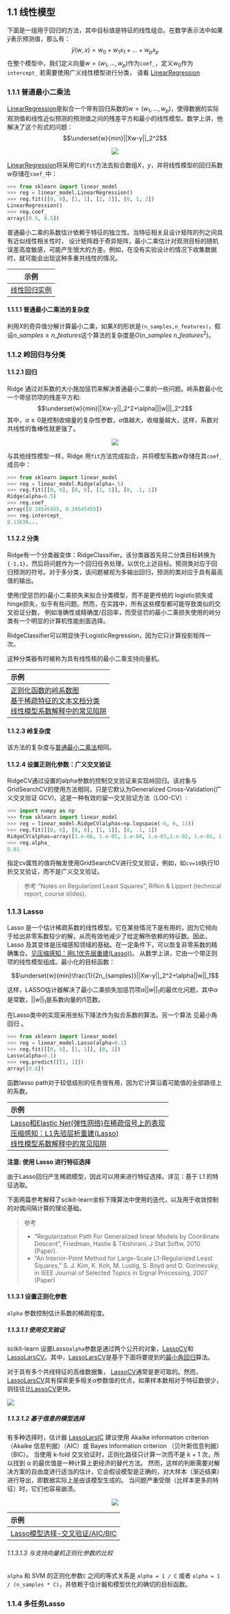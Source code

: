 ## 1.1 线性模型
下面是一组用于回归的方法，其中目标值是特征的线性组合。在数学表示法中如果$\widehat{y}$表示预测值，那么有：
$$\widehat{y}(w,x) = w_0+w_1x_1+...+w_px_p$$
在整个模型中，我们定义向量$w=(w_1,...,w_p)$作为`coef_`，定义$w_0$作为`intercept_`
若需要使用广义线性模型进行分类， 请看 [LinearRegression](https://scikit-learn.org.cn/view/394.html)
### 1.1.1 普通最小二乘法
[LinearRegression](https://scikit-learn.org.cn/view/394.html)是拟合一个带有回归系数的$w=(w_1,...,w_p)$，使得数据的实际观测值和线性近似预测的预测值之间的残差平方和最小的线性模型。数学上讲，他解决了这个形式的问题：
$$\underset{w}{min}||Xw-y||_2^2$$

<div align=center><img src="https://scikit-learn.org.cn/upload/739a16781ef534c5ae4cf93a5f700082.png" ></div>

[LinearRegression](https://scikit-learn.org.cn/view/394.html)将采用它的`fit`方法去拟合数组$X，y$，并将线性模型的回归系数$w$存储在`coef_`中：
```python
>>> from sklearn import linear_model
>>> reg = linear_model.LinearRegression()
>>> reg.fit([[0, 0], [1, 1], [2, 2]], [0, 1, 2])
LinearRegression()
>>> reg.coef_
array([0.5, 0.5])
```
普通最小二乘的系数估计依赖于特征的独立性。当特征相关且设计矩阵的列之间具有近似线性相关性时， 设计矩阵趋于奇异矩阵，最小二乘估计对观测目标的随机误差高度敏感，可能产生很大的方差。例如，在没有实验设计的情况下收集数据时，就可能会出现这种多重共线性的情况。

|                           示例                           |
| :------------------------------------------------------: |
| [线性回归实例](http://scikit-learn.org.cn/view/230.html) |
#### 1.1.1.1 普通最小二乘法的复杂度
利用$X$的奇异值分解计算最小二乘，如果$X$的形状是`(n_samples,n_features)`，假设$n\_samples \ge n\_features$这个算法的复杂度是$O(n\_samples\ n\_features^2)$。
### 1.1.2 岭回归与分类
#### 1.1.2.1 回归
Ridge 通过对系数的大小施加惩罚来解决普通最小二乘的一些问题。岭系数最小化一个带惩罚项的残差平方和:
$$\underset{w}{min}||Xw-y||_2^2+\alpha|||w|||_2^2$$
其中，$\alpha \ge 0$是控制收缩量的复杂性参数，$\alpha$值越大，收缩量越大，这样，系数对共线性的鲁棒性就更强了。

<div align=center><img src="https://scikit-learn.org.cn/upload/ee4e3a4a8d65422dd03361b47b43c9b8.png" ></div>

与其他线性模型一样，Ridge 用`fit`方法完成拟合，并将模型系数$w$存储在其`coef_`成员中：
```python
>>> from sklearn import linear_model
>>> reg = linear_model.Ridge(alpha=.5)
>>> reg.fit([[0, 0], [0, 0], [1, 1]], [0, .1, 1])
Ridge(alpha=0.5)
>>> reg.coef_
array([0.34545455, 0.34545455])
>>> reg.intercept_
0.13636...
```
#### 1.1.2.2 分类
Ridge有一个分类器变体：RidgeClassifier。该分类器首先将二分类目标转换为`{-1,1}`，然后将问题作为一个回归任务处理，以优化上述目标。预测类对应于回归预测的符号。对于多分类，该问题被视为多输出回归，预测的类对应于具有最高值的输出。

使用(受惩罚的)最小二乘损失来拟合分类模型，而不是更传统的 logistic损失或hinge损失，似乎有些问题。然而，在实践中，所有这些模型都可能导致类似的交叉验证分数， 例如准确性或精确度/召回率，而受惩罚的最小二乘损失使用的岭分类有一个明显的计算机性能剖面选择。

RidgeClassifier可以明显快于LogisticRegression，因为它只计算投影矩阵一次。

这种分类器有时被称为具有线性核的最小二乘支持向量机。

| 示例                                                                                                                                                                                                                   |
| :--------------------------------------------------------------------------------------------------------------------------------------------------------------------------------------------------------------------- |
| [正则化函数的岭系数图](http://scikit-learn.org.cn/view/219.html)<br>[基于稀疏特征的文本文档分类](http://scikit-learn.org.cn/view/354.html)<br>[线性模型系数解释中的常见陷阱](http://scikit-learn.org.cn/view/257.html) |
#### 1.1.2.3 岭复杂度
该方法的复杂度与[普通最小二乘法](#1111-普通最小二乘法的复杂度)相同。
#### 1.1.2.4 设置正则化参数：广义交叉验证
RidgeCV通过设置的alpha参数的控制交叉验证来实现岭回归。该对象与GridSearchCV的使用方法相同，只是它默认为Generalized Cross-Validation(广义交叉验证 GCV)，这是一种有效的留一交叉验证方法（LOO-CV）:
```python
>>> import numpy as np
>>> from sklearn import linear_model
>>> reg = linear_model.RidgeCV(alphas=np.logspace(-6, 6, 13))
>>> reg.fit([[0, 0], [0, 0], [1, 1]], [0, .1, 1])
RidgeCV(alphas=array([1.e-06, 1.e-05, 1.e-04, 1.e-03,1.e-02, 1.e-01, 1.e+00, 1.e+01,1.e+02, 1.e+03, 1.e+04, 1.e+05, 1.e+06]))
>>> reg.alpha_
0.01
```
指定cv属性的值将触发使用GridSearchCV进行交叉验证，例如，如`cv=10`执行10折交叉验证，而不是广义交叉验证。
> 参考
>“Notes on Regularized Least Squares”, Rifkin & Lippert (technical report, course slides).

### 1.1.3 Lasso
Lasso 是一个估计稀疏系数的线性模型。它在某些情况下是有用的，因为它倾向于给出非零系数较少的解，从而有效地减少了给定解所依赖的特征数。因此，Lasso 及其变体是压缩感知领域的基础。在一定条件下，可以恢复非零系数的精确集合。[见压缩感知：用L1优先层重建(Lasso))](http://scikit-learn.org.cn/view/185.html)。
从数学上讲，它由一个带正则项的线性模型组成。最小化的目标函数：

$$\underset{w}{min}\frac{1}{2n_{samples}}||Xw-y||_2^2+\alpha||w||_1$$

这样，LASSO估计器解决了最小二乘损失加惩罚项$\alpha||w||_1$的最优化问题，其中$\alpha$是常数，$||w||_1$是系数向量的$l1$范数。

在Lasso类中的实现采用坐标下降法作为拟合系数的算法。另一个算法 见最小角回归 。

```python
>>> from sklearn import linear_model
>>> reg = linear_model.Lasso(alpha=0.1)
>>> reg.fit([[0, 0], [1, 1]], [0, 1])
Lasso(alpha=0.1)
>>> reg.predict([[1, 1]])
array([0.8])
```
函数lasso path对于较低级别的任务很有用，因为它计算沿着可能值的全部路径上的系数。

| 示例                                                                                                                                                                                                                                                  |
| :---------------------------------------------------------------------------------------------------------------------------------------------------------------------------------------------------------------------------------------------------- |
| [Lasso和Elastic Net(弹性网络)在稀疏信号上的表现](http://scikit-learn.org.cn/view/240.html)<br>[压缩感知：L1先验层析重建(Lasso)](http://scikit-learn.org.cn/view/185.html)<br>[线性模型系数解释中的常见陷阱](http://scikit-learn.org.cn/view/257.html) |
**注意: 使用 Lasso 进行特征选择**

由于Lasso回归产生稀疏模型，因此可以用来进行特征选择。详见：基于 L1 的特征选取。

下面两篇参考解释了scikit-learn坐标下降算法中使用的迭代，以及用于收敛控制的对偶间隔计算的理论基础。

> 参考
> - “Regularization Path For Generalized linear Models by Coordinate Descent”, Friedman, Hastie & Tibshirani, J Stat Softw, 2010 (Paper).
> - “An Interior-Point Method for Large-Scale L1-Regularized Least Squares,” S. J. Kim, K. Koh, M. Lustig, S. Boyd and D. Gorinevsky, in IEEE Journal of Selected Topics in Signal Processing, 2007 (Paper)

#### 1.1.3.1 设置正则化参数
`alpha` 参数控制估计系数的稀疏程度。
##### 1.1.3.1.1 使用交叉验证
scikit-learn 设置Lasso`alpha`参数是通过两个公开的对象，[LassoCV](https://scikit-learn.org.cn/view/414.html)和[LassoLarsCV](https://scikit-learn.org.cn/view/417.html)。其中，[LassoLarsCV](https://scikit-learn.org.cn/view/417.html)是基于下面将要提到的[最小角回归]()算法。

对于具有多个共线特征的高维数据集， [LassoCV](https://scikit-learn.org.cn/view/414.html)通常是更可取的。然而，[LassoLarsCV](https://scikit-learn.org.cn/view/417.html)具有探索更多相关$\alpha$参数值的优点，如果样本数相对于特征数很少，则往往比[LassoCV](https://scikit-learn.org.cn/view/414.html)更快。

![](https://scikit-learn.org.cn/upload/2c63fc4f137bcafb40ce508de562e7a3.png)

##### 1.1.3.1.2 基于信息的模型选择
有多种选择时，估计器 [LassoLarsIC](https://scikit-learn.org.cn/view/418.html) 建议使用 Akaike information criterion （Akaike 信息判据）（AIC）或 Bayes Information criterion （贝叶斯信息判据）（BIC）。 当使用 k-fold 交叉验证时，正则化路径只计算一次而不是 k + 1 次，所以找到 α 的最优值是一种计算上更经济的替代方法。 然而，这样的判断需要对解决方案的自由度进行适当的估计，它会假设模型是正确的，对大样本（渐近结果）进行导出，即数据实际上是由该模型生成的。 当问题严重受限（比样本更多的特征）时，它们也容易崩溃。

<div align=center><img src="https://scikit-learn.org.cn/upload/158133e7bca26e63e7de5bb04970e17d.png" ></div>

| 示例                                                                       |
| :------------------------------------------------------------------------- |
| [Lasso模型选择-交叉验证/AIC/BIC](http://scikit-learn.org.cn/view/249.html) |

###### 1.1.3.1.3 与支持向量机正则化参数的比较
`alpha` 和 SVM 的正则化参数`C` 之间的等式关系是 `alpha = 1 / C` 或者 `alpha = 1 / (n_samples * C)`，并依赖于估计器和模型优化的确切的目标函数。

### 1.1.4 多任务Lasso
